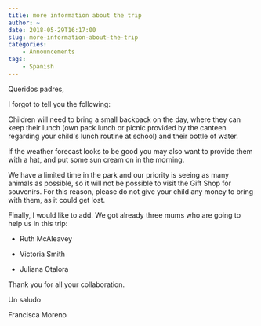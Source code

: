 ```yaml
---
title: more information about the trip
author: ~
date: 2018-05-29T16:17:00
slug: more-information-about-the-trip
categories:
    - Announcements
tags:
    - Spanish
---
```



Queridos padres,

I forgot to tell you the following:

Children will need to bring a small backpack on the day, where they can keep their lunch (own pack lunch or picnic provided by the canteen regarding your child's lunch routine at school) and their bottle of water.

If the weather forecast looks to be good you may also want to provide them with a hat, and put some sun cream on in the morning.

We have a limited time in the park and our priority is seeing as many animals as possible, so it will not be possible to visit the Gift Shop for souvenirs. For this reason, please do not give your child any money to bring with them, as it could get lost.

Finally, I would like to add. We got already three mums who are going to help us in this trip:

- Ruth McAleavey

- Victoria Smith

- Juliana Otalora

Thank you for all your collaboration. 

Un saludo

Francisca Moreno
